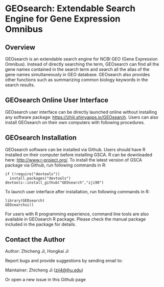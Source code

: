 GEOsearch: Extendable Search Engine for Gene Expression Omnibus
====

## Overview
GEOsearch is an extendable search engine for NCBI GEO (Gene Expression Omnibus). Instead of directly searching the term, GEOsearch can find all the gene names contained in the search term and search all the alias of the gene names simultaneously in GEO database. GEOsearch also provides other functions such as summarizing common biology keywords in the search results.

## GEOsearch Online User Interface
GEOsearch user interface can be directly launched online without installing any software package: https://zhiji.shinyapps.io/GEOsearch. Users can also install GEOsearch on their own computers with following procedures.

## GEOsearch Installation

GEOsearch software can be installed via Github. 
Users should have R installed on their computer before installing GSCA. R can be downloaded here: http://www.r-project.org/.
To install the latest version of GSCA package via Github, run following commands in R:
```{r }
if (!require("devtools"))
  install.packages("devtools")
devtools::install_github("GEOsearch","zji90")
```
To launch user interface after installation, run following commands in R:
```{r }
library(GEOsearch)
GEOsearchui()
```
For users with R programming experience, command line tools are also available in GEOsearch R package. Please check the manual package included in the package for details.

## Contact the Author
Author: Zhicheng Ji, Hongkai Ji

Report bugs and provide suggestions by sending email to:

Maintainer: Zhicheng Ji (zji4@jhu.edu)

Or open a new issue in this Github page
